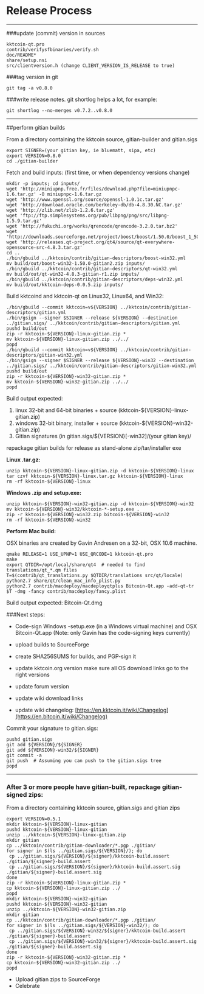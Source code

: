 Release Process
====================

* * *

###update (commit) version in sources


	kktcoin-qt.pro
	contrib/verifysfbinaries/verify.sh
	doc/README*
	share/setup.nsi
	src/clientversion.h (change CLIENT_VERSION_IS_RELEASE to true)

###tag version in git

	git tag -a v0.8.0

###write release notes. git shortlog helps a lot, for example:

	git shortlog --no-merges v0.7.2..v0.8.0

* * *

##perform gitian builds

 From a directory containing the kktcoin source, gitian-builder and gitian.sigs
  
	export SIGNER=(your gitian key, ie bluematt, sipa, etc)
	export VERSION=0.8.0
	cd ./gitian-builder

 Fetch and build inputs: (first time, or when dependency versions change)

	mkdir -p inputs; cd inputs/
	wget 'http://miniupnp.free.fr/files/download.php?file=miniupnpc-1.6.tar.gz' -O miniupnpc-1.6.tar.gz
	wget 'http://www.openssl.org/source/openssl-1.0.1c.tar.gz'
	wget 'http://download.oracle.com/berkeley-db/db-4.8.30.NC.tar.gz'
	wget 'http://zlib.net/zlib-1.2.6.tar.gz'
	wget 'ftp://ftp.simplesystems.org/pub/libpng/png/src/libpng-1.5.9.tar.gz'
	wget 'http://fukuchi.org/works/qrencode/qrencode-3.2.0.tar.bz2'
	wget 'http://downloads.sourceforge.net/project/boost/boost/1.50.0/boost_1_50_0.tar.bz2'
	wget 'http://releases.qt-project.org/qt4/source/qt-everywhere-opensource-src-4.8.3.tar.gz'
	cd ..
	./bin/gbuild ../kktcoin/contrib/gitian-descriptors/boost-win32.yml
	mv build/out/boost-win32-1.50.0-gitian2.zip inputs/
	./bin/gbuild ../kktcoin/contrib/gitian-descriptors/qt-win32.yml
	mv build/out/qt-win32-4.8.3-gitian-r1.zip inputs/
	./bin/gbuild ../kktcoin/contrib/gitian-descriptors/deps-win32.yml
	mv build/out/kktcoin-deps-0.0.5.zip inputs/

 Build kktcoind and kktcoin-qt on Linux32, Linux64, and Win32:
  
	./bin/gbuild --commit kktcoin=v${VERSION} ../kktcoin/contrib/gitian-descriptors/gitian.yml
	./bin/gsign --signer $SIGNER --release ${VERSION} --destination ../gitian.sigs/ ../kktcoin/contrib/gitian-descriptors/gitian.yml
	pushd build/out
	zip -r kktcoin-${VERSION}-linux-gitian.zip *
	mv kktcoin-${VERSION}-linux-gitian.zip ../../
	popd
	./bin/gbuild --commit kktcoin=v${VERSION} ../kktcoin/contrib/gitian-descriptors/gitian-win32.yml
	./bin/gsign --signer $SIGNER --release ${VERSION}-win32 --destination ../gitian.sigs/ ../kktcoin/contrib/gitian-descriptors/gitian-win32.yml
	pushd build/out
	zip -r kktcoin-${VERSION}-win32-gitian.zip *
	mv kktcoin-${VERSION}-win32-gitian.zip ../../
	popd

  Build output expected:

  1. linux 32-bit and 64-bit binaries + source (kktcoin-${VERSION}-linux-gitian.zip)
  2. windows 32-bit binary, installer + source (kktcoin-${VERSION}-win32-gitian.zip)
  3. Gitian signatures (in gitian.sigs/${VERSION}[-win32]/(your gitian key)/

repackage gitian builds for release as stand-alone zip/tar/installer exe

**Linux .tar.gz:**

	unzip kktcoin-${VERSION}-linux-gitian.zip -d kktcoin-${VERSION}-linux
	tar czvf kktcoin-${VERSION}-linux.tar.gz kktcoin-${VERSION}-linux
	rm -rf kktcoin-${VERSION}-linux

**Windows .zip and setup.exe:**

	unzip kktcoin-${VERSION}-win32-gitian.zip -d kktcoin-${VERSION}-win32
	mv kktcoin-${VERSION}-win32/kktcoin-*-setup.exe .
	zip -r kktcoin-${VERSION}-win32.zip bitcoin-${VERSION}-win32
	rm -rf kktcoin-${VERSION}-win32

**Perform Mac build:**

  OSX binaries are created by Gavin Andresen on a 32-bit, OSX 10.6 machine.

	qmake RELEASE=1 USE_UPNP=1 USE_QRCODE=1 kktcoin-qt.pro
	make
	export QTDIR=/opt/local/share/qt4  # needed to find translations/qt_*.qm files
	T=$(contrib/qt_translations.py $QTDIR/translations src/qt/locale)
	python2.7 share/qt/clean_mac_info_plist.py
	python2.7 contrib/macdeploy/macdeployqtplus Bitcoin-Qt.app -add-qt-tr $T -dmg -fancy contrib/macdeploy/fancy.plist

 Build output expected: Bitcoin-Qt.dmg

###Next steps:

* Code-sign Windows -setup.exe (in a Windows virtual machine) and
  OSX Bitcoin-Qt.app (Note: only Gavin has the code-signing keys currently)

* upload builds to SourceForge

* create SHA256SUMS for builds, and PGP-sign it

* update kktcoin.org version
  make sure all OS download links go to the right versions

* update forum version

* update wiki download links

* update wiki changelog: [https://en.kktcoin.it/wiki/Changelog](https://en.bitcoin.it/wiki/Changelog)

Commit your signature to gitian.sigs:

	pushd gitian.sigs
	git add ${VERSION}/${SIGNER}
	git add ${VERSION}-win32/${SIGNER}
	git commit -a
	git push  # Assuming you can push to the gitian.sigs tree
	popd

-------------------------------------------------------------------------

### After 3 or more people have gitian-built, repackage gitian-signed zips:

From a directory containing kktcoin source, gitian.sigs and gitian zips

	export VERSION=0.5.1
	mkdir kktcoin-${VERSION}-linux-gitian
	pushd kktcoin-${VERSION}-linux-gitian
	unzip ../kktcoin-${VERSION}-linux-gitian.zip
	mkdir gitian
	cp ../kktcoin/contrib/gitian-downloader/*.pgp ./gitian/
	for signer in $(ls ../gitian.sigs/${VERSION}/); do
	 cp ../gitian.sigs/${VERSION}/${signer}/kktcoin-build.assert ./gitian/${signer}-build.assert
	 cp ../gitian.sigs/${VERSION}/${signer}/kktcoin-build.assert.sig ./gitian/${signer}-build.assert.sig
	done
	zip -r kktcoin-${VERSION}-linux-gitian.zip *
	cp kktcoin-${VERSION}-linux-gitian.zip ../
	popd
	mkdir kktcoin-${VERSION}-win32-gitian
	pushd kktcoin-${VERSION}-win32-gitian
	unzip ../kktcoin-${VERSION}-win32-gitian.zip
	mkdir gitian
	cp ../kktcoin/contrib/gitian-downloader/*.pgp ./gitian/
	for signer in $(ls ../gitian.sigs/${VERSION}-win32/); do
	 cp ../gitian.sigs/${VERSION}-win32/${signer}/kktcoin-build.assert ./gitian/${signer}-build.assert
	 cp ../gitian.sigs/${VERSION}-win32/${signer}/kktcoin-build.assert.sig ./gitian/${signer}-build.assert.sig
	done
	zip -r kktcoin-${VERSION}-win32-gitian.zip *
	cp kktcoin-${VERSION}-win32-gitian.zip ../
	popd

- Upload gitian zips to SourceForge
- Celebrate 
